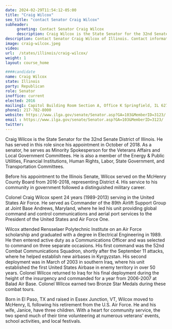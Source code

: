 ```yaml
---
date: 2024-02-29T11:54:12-05:00
title: "Craig Wilcox"
seo_title: "contact Senator Craig Wilcox"
subheader:
     greeting: Contact Senator Craig Wilcox
     description: Craig Wilcox is the State Senator for the 32nd Senate District of Illinois. He has served in this role since his appointment in October of 2018. As a senator, he serves as Minority Spokesperson for the Veterans Affairs and Local Government Committees.
description: Contact Senator Craig Wilcox of Illinois. Contact information for Craig Wilcox includes email address, phone number, and mailing address.
image: craig-wilcox.jpeg
video:
url:  /states/illinois/craig-wilcox/
weight: 1
layout: course_home

####candidate
name: Craig Wilcox
state: Illinois
party: Republican
role: Senator
inoffice: current
elected: 2016
mailing1: Capitol Building Room Section A, Office K Springfield, IL 62706
phone1: 217-782-8000
website: https://www.ilga.gov/senate/Senator.asp?GA=103&MemberID=3123/
email : https://www.ilga.gov/senate/Senator.asp?GA=103&MemberID=3123/
twitter:
---
```


Craig Wilcox is the State Senator for the 32nd Senate District of Illinois. He has served in this role since his appointment in October of 2018. As a senator, he serves as Minority Spokesperson for the Veterans Affairs and Local Government Committees. He is also a member of the Energy & Public Utilities, Financial Institutions, Human Rights, Labor, State Government, and Transportation Committees.

Before his appointment to the Illinois Senate, Wilcox served on the McHenry County Board from 2016-2018, representing District 4. His service to his community in government followed a distinguished military career.

Colonel Craig Wilcox spent 24 years (1989-2013) serving in the United States Air Force. He served as Commander of the 89th Airlift Support Group at Joint Base Andrews, Maryland, where he led his unit providing global command and control communications and aerial port services to the President of the United States and Air Force One.

Wilcox attended Rensselaer Polytechnic Institute on an Air Force scholarship and graduated with a degree in Electrical Engineering in 1989. He then entered active duty as a Communications Officer and was selected to command on three separate occasions. His first command was the 52nd Combat Communications Squadron, shortly after the September 11 attacks, where he helped establish new airbases in Kyrgyzstan. His second deployment was in March of 2003 in southern Iraq, where his unit established the first United States Airbase in enemy territory in over 50 years. Colonel Wilcox returned to Iraq for his final deployment during the height of the insurgency and commanded for a year from 2006-2007 at Balad Air Base. Colonel Wilcox earned two Bronze Star Medals during these combat tours.

Born in El Paso, TX and raised in Essex Junction, VT, Wilcox moved to McHenry, IL following his retirement from the U.S. Air Force. He and his wife, Janice, have three children. With a heart for community service, the two spend much of their time volunteering at numerous veterans’ events, school activities, and local festivals.
